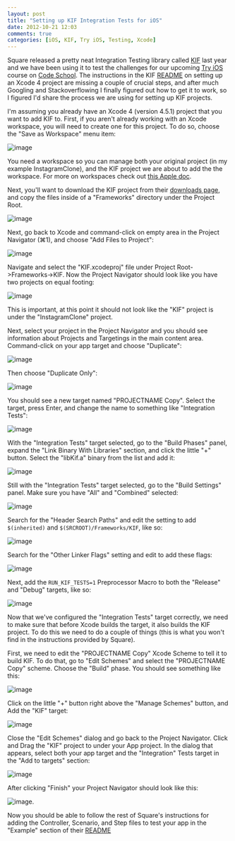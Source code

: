 ```yaml
---
layout: post
title: "Setting up KIF Integration Tests for iOS"
date: 2012-10-21 12:03
comments: true
categories: [iOS, KIF, Try iOS, Testing, Xcode]
---
```


Square released a pretty neat Integration Testing library called [KIF](https://github.com/square/KIF) last year and we have been using it to test the challenges for our upcoming [Try iOS](http://kickstarter.codeschool.com) course on [Code School](http://www.codeschool.com/courses).  The instructions in the KIF [README](https://github.com/square/KIF/blob/master/README.md) on setting up an Xcode 4 project are missing a couple of crucial steps, and after much Googling and Stackoverflowing I finally figured out how to get it to work, so I figured I'd share the process we are using for setting up KIF projects.

I'm assuming you already have an Xcode 4 (version 4.5.1) project that you want to add KIF to. First, if you aren't already working with an Xcode workspace, you will need to create one for this project.  To do so, choose the "Save as Workspace" menu item:

![image](http://f.cl.ly/items/0j1A2b3Y132K2S2F0G1r/Resized%20Screen%202012-10-21%20at%2012.13.49%20PM.png)

You need a workspace so you can manage both your original project (in my example InstagramClone), and the KIF project we are about to add the the workspace. For more on workspaces check out [this Apple doc](http://developer.apple.com/library/ios/#featuredarticles/XcodeConcepts/Concept-Workspace.html).

Next, you'll want to download the KIF project from their [downloads page](https://github.com/square/KIF/downloads), and copy the files inside of a "Frameworks" directory under the Project Root.

![image](http://f.cl.ly/items/3Y1p0H471A381R2I0O43/Resized%20Screen%202012-10-21%20at%2012.19.56%20PM.png)

Next, go back to Xcode and command-click on empty area in the Project Navigator (⌘1), and choose "Add Files to Project":

![image](http://f.cl.ly/items/1H37001a061B460V2o0b/Resized%20Screen%202012-10-21%20at%2012.21.08%20PM.png)

Navigate and select the "KIF.xcodeproj" file under Project Root->Frameworks->KIF.  Now the Project Navigator should look like you have two projects on equal footing:

![image](http://f.cl.ly/items/1t0222422N0u3H143f0q/Resized%20Screen%202012-10-21%20at%2012.27.00%20PM.png)

This is important, at this point it should not look like the "KIF" project is under the "InstagramClone" project.

Next, select your project in the Project Navigator and you should see information about Projects and Targetings in the main content area.  Command-click on your app target and choose "Duplicate":

![image](http://f.cl.ly/items/392A1v290G1t152o1I41/Resized%20Screen%202012-10-21%20at%2012.31.19%20PM.png)

Then choose "Duplicate Only":

![image](http://f.cl.ly/items/042Y0d1D2A2b1e2u1j3x/Resized%20Screen%202012-10-21%20at%2012.32.10%20PM.png)

You should see a new target named "PROJECTNAME Copy". Select the target, press Enter, and change the name to something like "Integration Tests":

![image](http://f.cl.ly/items/3C2g0m0l0k1p3C3h332k/Resized%20Screen%202012-10-21%20at%2012.33.52%20PM.png)

With the "Integration Tests" target selected, go to the "Build Phases" panel, expand the "Link Binary With Libraries" section, and click the little "+" button.  Select the "libKif.a" binary from the list and add it:

![image](http://f.cl.ly/items/3U462R3e0H2h2O091a3N/Resized%20Screen%202012-10-21%20at%2012.37.01%20PM.png)

Still with the "Integration Tests" target selected, go to the "Build Settings" panel.  Make sure you have "All" and "Combined" selected:

![image](http://f.cl.ly/items/0U02000V1U400O1W421u/Resized%20Screen%202012-10-21%20at%2012.41.54%20PM.png)

Search for the "Header Search Paths" and edit the setting to add `$(inherited)` and `$(SRCROOT)/Frameworks/KIF`, like so:

![image](http://f.cl.ly/items/3f1c1g0G3F2F0H0P2X1O/Resized%20Screen%202012-10-21%20at%2012.44.43%20PM.png)

Search for the "Other Linker Flags" setting and edit to add these flags:

![image](http://f.cl.ly/items/0j0g2H371P2I2M3S2y1k/Resized%20Screen%202012-10-21%20at%2012.47.12%20PM.png)

Next, add the `RUN_KIF_TESTS=1` Preprocessor Macro to both the "Release" and "Debug" targets, like so:

![image](http://f.cl.ly/items/3P2U1t1e3p1r272k1a0d/Resized%20Screen%202012-10-21%20at%2012.50.08%20PM.png)

Now that we've configured the "Integration Tests" target correctly, we need to make sure that before Xcode builds the target, it also builds the KIF project.  To do this we need to do a couple of things (this is what you won't find in the instructions provided by Square).

First, we need to edit the "PROJECTNAME Copy" Xcode Scheme to tell it to build KIF.  To do that, go to "Edit Schemes" and select the "PROJECTNAME Copy" scheme.  Choose the "Build" phase.  You should see something like this:

![image](http://f.cl.ly/items/0F0q0G1H2L2d1P440u04/Resized%20Screen%202012-10-21%20at%2012.52.21%20PM.png)

Click on the little "+" button right above the "Manage Schemes" button, and Add the "KIF" target:

![image](http://f.cl.ly/items/3n2i2m260X2P442W050b/Resized%20Screen%202012-10-21%20at%2012.57.12%20PM.png)

Close the "Edit Schemes" dialog and go back to the Project Navigator.  Click and Drag the "KIF" project to under your App project.  In the dialog that appears, select both your app target and the "Integration" Tests target in the "Add to targets" section:

![image](http://f.cl.ly/items/1v2y1w3J2S3v151o1T0Y/Resized%20Screen%202012-10-21%20at%2012.59.29%20PM.png)

After clicking "Finish" your Project Navigator should look like this:

![image](http://f.cl.ly/items/0s3m3l0i0i2K0L2y3w1z/Resized%20Screen%202012-10-21%20at%2012.59.37%20PM.png).

Now you should be able to follow the rest of Square's instructions for adding the Controller, Scenario, and Step files to test your app in the "Example" section of their [README](https://github.com/square/KIF/blob/master/README.md)

